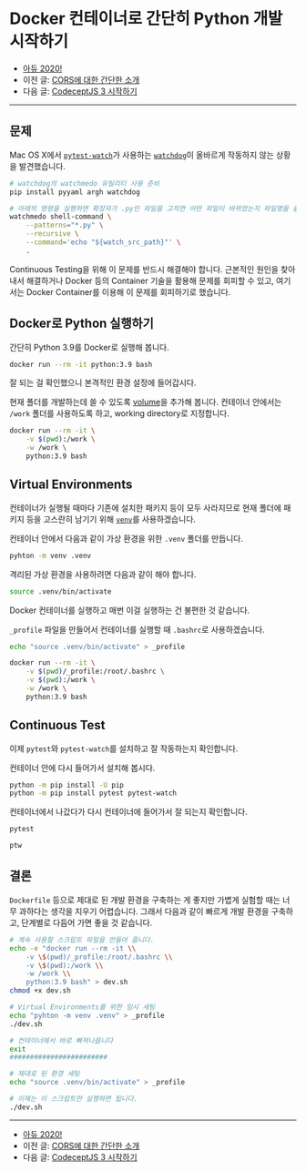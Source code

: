 # Docker 컨테이너로 간단히 Python 개발 시작하기

- [아듀 2020!](https://adieu2020.ahastudio.com/)
- 이전 글: [CORS에 대한 간단한 소개](https://j.mp/2JR0PvV)
- 다음 글: [CodeceptJS 3 시작하기](https://j.mp/2JRdDT2)

---

## 문제

Mac OS X에서 [`pytest-watch`](https://j.mp/2WtCd2e)가 사용하는
[`watchdog`](https://j.mp/3jm0Jvn)이
올바르게 작동하지 않는 상황을 발견했습니다.

```bash
# watchdog의 watchmedo 유틸리티 사용 준비
pip install pyyaml argh watchdog

# 아래의 명령을 실행하면 확장자가 .py인 파일을 고치면 어떤 파일이 바뀌었는지 파일명을 출력해야 합니다.
watchmedo shell-command \
    --patterns="*.py" \
    --recursive \
    --command='echo "${watch_src_path}"' \
    .
```

Continuous Testing을 위해 이 문제를 반드시 해결해야 합니다.
근본적인 원인을 찾아내서 해결하거나 Docker 등의 Container 기술을 활용해 문제를 회피할 수 있고,
여기서는 Docker Container를 이용해 이 문제를 회피하기로 했습니다.

## Docker로 Python 실행하기

간단히 Python 3.9를 Docker로 실행해 봅니다.

```bash
docker run --rm -it python:3.9 bash
```

잘 되는 걸 확인했으니 본격적인 환경 설정에 들어갑시다.

현재 폴더를 개발하는데 쓸 수 있도록
[volume](https://j.mp/3zibCUu)을 추가해 봅니다.
컨테이너 안에서는 `/work` 폴더를 사용하도록 하고, working directory로 지정합니다.

```bash
docker run --rm -it \
    -v $(pwd):/work \
    -w /work \
    python:3.9 bash
```

## Virtual Environments

컨테이너가 실행될 때마다 기존에 설치한 패키지 등이 모두 사라지므로
현재 폴더에 패키지 등을 고스란히 남기기 위해
[`venv`](https://j.mp/2Y1Hijj)를 사용하겠습니다.

컨테이너 안에서 다음과 같이 가상 환경을 위한 `.venv` 폴더를 만듭니다.

```bash
pyhton -m venv .venv
```

격리된 가상 환경을 사용하려면 다음과 같이 해야 합니다.

```bash
source .venv/bin/activate
```

Docker 컨테이너를 실행하고 매번 이걸 실행하는 건 불편한 것 같습니다.

`_profile` 파일을 만들어서 컨테이너를 실행할 때 `.bashrc`로 사용하겠습니다.

```bash
echo "source .venv/bin/activate" > _profile
```

```bash
docker run --rm -it \
    -v $(pwd)/_profile:/root/.bashrc \
    -v $(pwd):/work \
    -w /work \
    python:3.9 bash
```

## Continuous Test

이제 `pytest`와 `pytest-watch`를 설치하고 잘 작동하는지 확인합니다.

컨테이너 안에 다시 들어가서 설치해 봅시다.

```bash
python -m pip install -U pip
python -m pip install pytest pytest-watch
```

컨테이너에서 나갔다가 다시 컨테이너에 들어가서 잘 되는지 확인합니다.

```bash
pytest

ptw
```

## 결론

`Dockerfile` 등으로 제대로 된 개발 환경을 구축하는 게 좋지만
가볍게 실험할 때는 너무 과하다는 생각을 지우기 어렵습니다.
그래서 다음과 같이 빠르게 개발 환경을 구축하고, 단계별로 다듬어 가면 좋을 것 같습니다.

```bash
# 계속 사용할 스크립트 파일을 만들어 줍니다.
echo -e "docker run --rm -it \\
    -v \$(pwd)/_profile:/root/.bashrc \\
    -v \$(pwd):/work \\
    -w /work \\
    python:3.9 bash" > dev.sh
chmod +x dev.sh

# Virtual Environments를 위한 임시 세팅
echo "pyhton -m venv .venv" > _profile
./dev.sh

# 컨테이너에서 바로 빠져나옵니다
exit
########################

# 제대로 된 환경 세팅
echo "source .venv/bin/activate" > _profile

# 이제는 이 스크립트만 실행하면 됩니다.
./dev.sh
```

---

- [아듀 2020!](https://adieu2020.ahastudio.com/)
- 이전 글: [CORS에 대한 간단한 소개](https://j.mp/2JR0PvV)
- 다음 글: [CodeceptJS 3 시작하기](https://j.mp/2JRdDT2)
